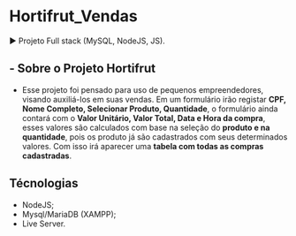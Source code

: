 # Hortifrut_Vendas
 ▶ Projeto Full stack (MySQL, NodeJS, JS).
  
## - Sobre o Projeto Hortifrut

- Esse projeto foi pensado para uso de pequenos empreendedores, visando auxiliá-los em suas vendas. Em um formulário irão registar **CPF, Nome Completo, Selecionar Produto, Quantidade**,  o formulário ainda contará com o **Valor Unitário, Valor Total, Data e Hora da compra**, esses valores são calculados com base na seleção do **produto e na quantidade**, pois os produto já são cadastrados com seus determinados valores. Com isso irá aparecer uma **tabela com todas as compras cadastradas**.

## Técnologias
- NodeJS;
- Mysql/MariaDB (XAMPP);
- Live Server.
